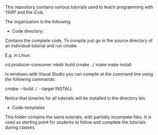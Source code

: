 This repository contains various tutorials used to teach programming with YARP and the iCub.

The organization is the following.

* Code directory:

Contains the complete code. To compile just go in the source directory of an individual tutorial and run cmake.

E.g. in Linux:

cd producer-consumer
mkdir build
cmake ../
make 
make install

In windows with Visual Studio you can compile at the command line using the following commands:

cmake --build ./ --target INSTALL

Notice that binaries for all tutorials will be installed in the directory bin.

* Code-templates

This folder contains the same tutorials, with partially incompete files. It is used as starting point for students to follow and complete the tutorials during classes.


